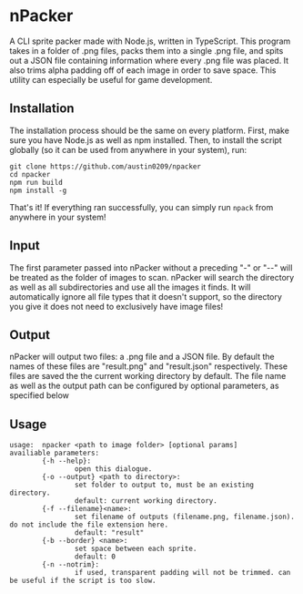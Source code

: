 # nPacker
A CLI sprite packer made with Node.js, written in TypeScript. This program takes in a folder of .png files, packs them into a single .png file, and spits out a JSON file containing information where every .png file was placed. It also trims alpha padding off of each image in order to save space. This utility can especially be useful for game development.

## Installation
The installation process should be the same on every platform. First, make sure you have Node.js as well as npm installed. Then, to install the script globally (so it can be used from anywhere in your system), run:
```
git clone https://github.com/austin0209/npacker
cd npacker
npm run build
npm install -g
```
That's it! If everything ran successfully, you can simply run ```npack``` from anywhere in your system!

## Input
The first parameter passed into nPacker without a preceding "-" or "--" will be treated as the folder of images to scan. nPacker will search the directory as well as all subdirectories and use all the images it finds. It will automatically ignore all file types that it doesn't support, so the directory you give it does not need to exclusively have image files!

## Output
nPacker will output two files: a .png file and a JSON file. By default the names of these files are "result.png" and "result.json" respectively. These files are saved the the current working directory by default. The file name as well as the output path can be configured by optional parameters, as specified below

## Usage
```
usage:  npacker <path to image folder> [optional params]
availiable parameters:
        {-h --help}:
                open this dialogue.
        {-o --output} <path to directory>:
                set folder to output to, must be an existing directory.
                default: current working directory.
        {-f --filename}<name>:
                set filename of outputs (filename.png, filename.json). do not include the file extension here.
                default: "result"
        {-b --border} <name>:
                set space between each sprite.
                default: 0
        {-n --notrim}:
                if used, transparent padding will not be trimmed. can be useful if the script is too slow.
```
